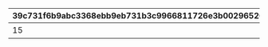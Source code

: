 |39c731f6b9abc3368ebb9eb731b3c9966811726e3b00296520d496561b562d24|9b3fd2d2f8fda4e249aa3b54e64ca847a1dd89921dc1a6a6966b87ec66fa65ea|5e2781c70181a6523ac73709e732c032b767d2f8426ea51e319c9640f619765a|be2f3a20bc34a785f596a3e683e2f98498159fa72d09bd38b7dfb049414012c8|08fb1fc17107376895cb3dcf12978f86a01596704e227df5d418bd9e971cece4|b6100e1bf7187229cf458e76e05debdb7d162afd26119723df21a84ec681a055|24fcf52afe7e1b32b3b5b020ae66e9fb0fa3a6007f6c46990397102863a6f3b2|300e8be7e2845e49fe0462090e54ed5d42a2520a2bfaa0c0309702b361b89dec|94ca7eb62fba4f89307d11333efd15d106c5d45b591b4a00502cc50de34aade0|3d7466881bf901d0f95a149f1e7563cd1873b3fbe83025bcac033dfb913106ca|56ca91bdb98bab4345ff65c1291b8d511e9a8101f43e5dd38589dcdf3ffa7281|5d8d51181a6b049c4bf66233b5ec06b94316dd5bb7c73b234b4cdea8718338b1|c2991633ec2304fd7221cde4b2b17ec584328fcfe79ae92ca13747e1cf8bcaf7|af039ca8866bcefaef82222f8feb4d81c497a7e2b699068586540520efb1b172|95ec0299803d625dd31a6315533528e2f3984cf8fc26a541a8d036dcdc3d74dd|9af47ccf134db5078a14794cf87f3bae08ccb24368a6b866487b01d918782b20|b4b48e31323b6ed09c9f07e9152cbb02cb6e092a6fda57d03e275c4d3901a4e0|3d751dd1ec1b851d0b47aa9a30039d1221c8690c9d4de86e1fa1b3dcd10bc930|b2122aca528e2b547314ae4e798996cb70c99e4def3094b1926b841e8d15b9fa|
| --- | --- | --- | --- | --- | --- | --- | --- | --- | --- | --- | --- | --- | --- | --- | --- | --- | --- | --- |
|15|1113|0|0|0|7|0|0|0|1|0|0|200000|二人のお手伝いの合計で200000pt獲得しよう|0|0|0|0|0|